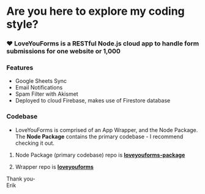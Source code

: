 # Are you here to explore my coding style?

### ❤️ LoveYouForms is a RESTful Node.js cloud app to handle form submissions for one website or 1,000

### Features
* Google Sheets Sync
* Email Notifications
* Spam Filter with Akismet
* Deployed to cloud Firebase, makes use of Firestore database

### Codebase
- LoveYouForms is comprised of an App Wrapper, and the Node Package. The **Node Package** contains the primary codebase - I recommend checking it out.

1. Node Package (primary codebase) repo is **<a href="https://github.com/LoveYouFyi/loveyouforms-package">loveyouforms-package</a>**

2. Wrapper repo is **<a href="https://github.com/LoveYouFyi/loveyouforms">loveyouforms</a>**

Thank you-<br>
Erik

<!--
**LoveYouFyi/LoveYouFyi** is a ✨ _special_ ✨ repository because its `README.md` (this file) appears on your GitHub profile.

Here are some ideas to get you started:

- 🔭 I’m currently working on ...
- 🌱 I’m currently learning ...
- 👯 I’m looking to collaborate on ...
- 🤔 I’m looking for help with ...
- 💬 Ask me about ...
- 📫 How to reach me: ...
- 😄 Pronouns: ...
- ⚡ Fun fact: ...
-->
